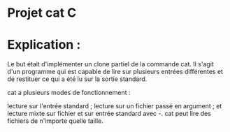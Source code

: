# Projet cat C

# Explication :
Le but était d'implémenter un clone partiel de la commande cat. Il s'agit d'un programme qui est capable de lire sur plusieurs entrées différentes et de restituer ce qui a été lu sur la sortie standard.

cat a plusieurs modes de fonctionnement :

lecture sur l'entrée standard ;
lecture sur un fichier passé en argument ; et
lecture mixte sur fichier et sur entrée standard avec -.
cat peut lire des fichiers de n'importe quelle taille.
